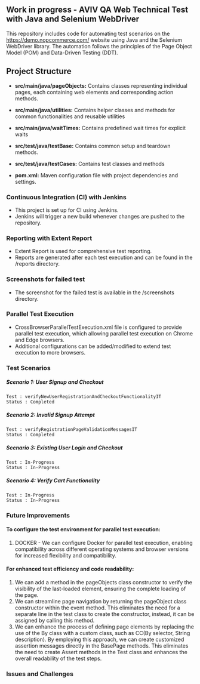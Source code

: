 ## Work in progress - AVIV QA Web Technical Test with Java and Selenium WebDriver

This repository includes code for automating test scenarios on the https://demo.nopcommerce.com/ website using Java and the Selenium WebDriver library.
The automation follows the principles of the Page Object Model (POM) and Data-Driven Testing (DDT).

## Project Structure

- **src/main/java/pageObjects:** Contains classes representing individual pages, each containing web elements and corresponding action methods.
- **src/main/java/utilities:** Contains helper classes and methods for common functionalities and reusable utilities
- **src/main/java/waitTimes:** Contains predefined wait times for explicit waits

- **src/test/java/testBase:** Contains common setup and teardown methods.
- **src/test/java/testCases:** Contains test classes and methods
- **pom.xml:** Maven configuration file with project dependencies and settings.


### Continuous Integration (CI) with Jenkins
- This project is set up for CI using Jenkins.
- Jenkins will trigger a new build whenever changes are pushed to the repository.

### Reporting with Extent Report
- Extent Report is used for comprehensive test reporting.
- Reports are generated after each test execution and can be found in the /reports directory.

### Screenshots for failed test
- The screenshot for the failed test is available in the /screenshots directory.

### Parallel Test Execution
- CrossBrowserParallelTestExecution.xml file is configured to provide parallel test execution, which allowing parallel test execution on Chrome and Edge browsers.
- Additional configurations can be added/modified to extend test execution to more browsers.

### Test Scenarios
##### Scenario 1: User Signup and Checkout
    Test : verifyNewUserRegistrationAndCheckoutFunctionalityIT
    Status : Completed
##### Scenario 2: Invalid Signup Attempt
    Test : verifyRegistrationPageValidationMessagesIT
    Status : Completed
##### Scenario 3: Existing User Login and Checkout
    Test : In-Progress
    Status : In-Progress
##### Scenario 4: Verify Cart Functionality
    Test : In-Progress
    Status : In-Progress

### Future Improvements
#### To configure the test environment for parallel test execution:
1. DOCKER - We can configure Docker for parallel test execution, enabling compatibility across different operating systems and browser versions for increased flexibility and compatibility.
   
#### For enhanced test efficiency and code readability:
1. We can add a method in the pageObjects class constructor to verify the visibility of the last-loaded element, ensuring the complete loading of the page.
2. We can streamline page navigation by returning the pageObject class constructor within the event method.
This eliminates the need for a separate line in the test class to create the constructor, instead, it can be assigned by calling this method.
3. We can enhance the process of defining page elements by replacing the use of the By class with a custom class, such as CC(By selector, String description).
By employing this approach, we can create customized assertion messages directly in the BasePage methods.
This eliminates the need to create Assert methods in the Test class and enhances the overall readability of the test steps.

### Issues and Challenges

